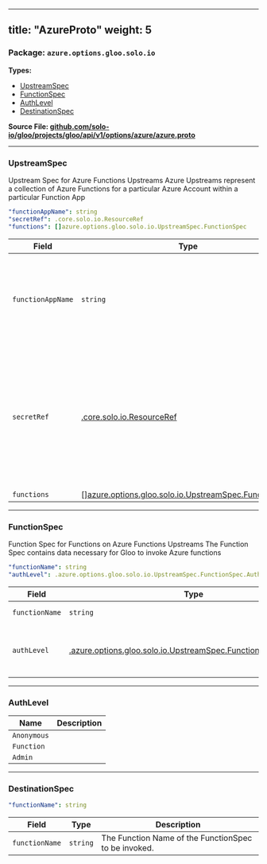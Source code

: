 
---
title: "AzureProto"
weight: 5
---

<!-- Code generated by solo-kit. DO NOT EDIT. -->


### Package: `azure.options.gloo.solo.io` 
**Types:**


- [UpstreamSpec](#upstreamspec)
- [FunctionSpec](#functionspec)
- [AuthLevel](#authlevel)
- [DestinationSpec](#destinationspec)
  



**Source File: [github.com/solo-io/gloo/projects/gloo/api/v1/options/azure/azure.proto](https://github.com/solo-io/gloo/blob/main/projects/gloo/api/v1/options/azure/azure.proto)**





---
### UpstreamSpec

 
Upstream Spec for Azure Functions Upstreams
Azure Upstreams represent a collection of Azure Functions for a particular Azure Account
within a particular Function App

```yaml
"functionAppName": string
"secretRef": .core.solo.io.ResourceRef
"functions": []azure.options.gloo.solo.io.UpstreamSpec.FunctionSpec

```

| Field | Type | Description |
| ----- | ---- | ----------- | 
| `functionAppName` | `string` | The Name of the Azure Function App where the functions are grouped. |
| `secretRef` | [.core.solo.io.ResourceRef](../../../../../../../../solo-kit/api/v1/ref.proto.sk/#resourceref) | A [Gloo Secret Ref](https://docs.solo.io/gloo-edge/latest/reference/cli/glooctl_create_secret_azure/) to an [Azure Publish Profile JSON file](https://azure.microsoft.com/en-us/downloads/publishing-profile-overview/). Note that this secret is not required unless Function Discovery is enabled. |
| `functions` | [[]azure.options.gloo.solo.io.UpstreamSpec.FunctionSpec](../azure.proto.sk/#functionspec) |  |




---
### FunctionSpec

 
Function Spec for Functions on Azure Functions Upstreams
The Function Spec contains data necessary for Gloo to invoke Azure functions

```yaml
"functionName": string
"authLevel": .azure.options.gloo.solo.io.UpstreamSpec.FunctionSpec.AuthLevel

```

| Field | Type | Description |
| ----- | ---- | ----------- | 
| `functionName` | `string` | The Name of the Azure Function as it appears in the Azure Functions Portal. |
| `authLevel` | [.azure.options.gloo.solo.io.UpstreamSpec.FunctionSpec.AuthLevel](../azure.proto.sk/#authlevel) | Auth Level can bve either "anonymous" "function" or "admin" See https://vincentlauzon.com/2017/12/04/azure-functions-http-authorization-levels/ for more details. |




---
### AuthLevel



| Name | Description |
| ----- | ----------- | 
| `Anonymous` |  |
| `Function` |  |
| `Admin` |  |




---
### DestinationSpec



```yaml
"functionName": string

```

| Field | Type | Description |
| ----- | ---- | ----------- | 
| `functionName` | `string` | The Function Name of the FunctionSpec to be invoked. |





<!-- Start of HubSpot Embed Code -->
<script type="text/javascript" id="hs-script-loader" async defer src="//js.hs-scripts.com/5130874.js"></script>
<!-- End of HubSpot Embed Code -->
